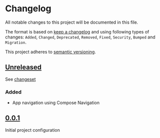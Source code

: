 # Changelog

All notable changes to this project will be documented in this file.

The format is based on [keep a changelog](http://keepachangelog.com/en/1.0.0/) and using following
types of changes: `Added`, `Changed`, `Deprecated`, `Removed`, `Fixed`, `Security`, `Bumped`
and `Migration`.

This project adheres to [semantic versioning](http://semver.org/spec/v2.0.0.html).

## [Unreleased](https://github.com/wmontwe/mhp-mobile-challenge-android/releases/latest)

See [changeset](https://github.com/wmontwe/mhp-mobile-challenge-android/compare/v0.0.1...main)

### Added

- App navigation using Compose Navigation

## [0.0.1](https://github.com/wmontwe/mhp-mobile-challenge-android/releases/tag/v0.0.1)

Initial project configuration

